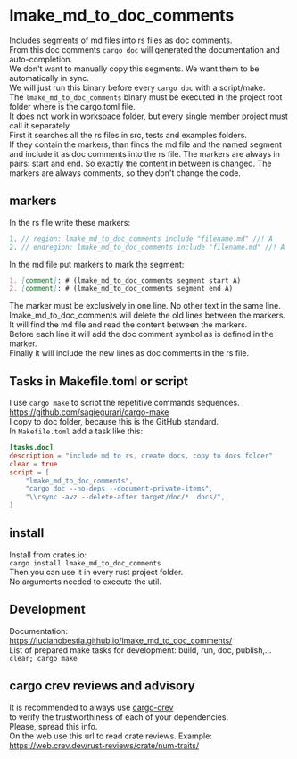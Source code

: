 [comment]: # (lmake_md_to_doc_comments segment start A)

# lmake_md_to_doc_comments  

[comment]: # (lmake_readme cargo.toml data start)

[comment]: # (lmake_readme cargo.toml data end)

[comment]: # (lmake_lines_of_code start)

[comment]: # (lmake_lines_of_code end)

Includes segments of md files into rs files as doc comments.  
From this doc comments `cargo doc` will generated the documentation and auto-completion.  
We don't want to manually copy this segments. We want them to be automatically in sync.  
We will just run this binary before every `cargo doc` with a script/make.  
The `lmake_md_to_doc_comments` binary must be executed in the project root folder where is the cargo.toml file.  
It does not work in workspace folder, but every single member project must call it separately.  
First it searches all the rs files in src, tests and examples folders.  
If they contain the markers, than finds the md file and the named segment and include it as doc comments into the rs file.
The markers are always in pairs: start and end. So exactly the content in between is changed.
The markers are always comments, so they don't change the code.

## markers

In the rs file write these markers:  

```rust
1. // region: lmake_md_to_doc_comments include "filename.md" //! A  
2. // endregion: lmake_md_to_doc_comments include "filename.md" //! A  
```

In the md file put markers to mark the segment:  

```markdown
1. [comment]: # (lmake_md_to_doc_comments segment start A)  
2. [comment]: # (lmake_md_to_doc_comments segment end A)  
```

The marker must be exclusively in one line. No other text in the same line.  
lmake_md_to_doc_comments will delete the old lines between the markers.  
It will find the md file and read the content between the markers.  
Before each line it will add the doc comment symbol as is defined in the marker.  
Finally it will include the new lines as doc comments in the rs file.  

## Tasks in Makefile.toml or script

I use `cargo make` to script the repetitive commands sequences.  
<https://github.com/sagiegurari/cargo-make>  
I copy to doc folder, because this is the GitHub standard.  
In `Makefile.toml` add a task like this:  

```toml
[tasks.doc]
description = "include md to rs, create docs, copy to docs folder"
clear = true
script = [
    "lmake_md_to_doc_comments",
    "cargo doc --no-deps --document-private-items",
    "\\rsync -avz --delete-after target/doc/*  docs/",
]
```

[comment]: # (lmake_md_to_doc_comments segment end A)

## install

Install from crates.io:  
`cargo install lmake_md_to_doc_comments`  
Then you can use it in every rust project folder.  
No arguments needed to execute the util.  

## Development

Documentation:  
<https://lucianobestia.github.io/lmake_md_to_doc_comments/>  
List of prepared make tasks for development: build, run, doc, publish,...  
`clear; cargo make`  

## cargo crev reviews and advisory

It is recommended to always use [cargo-crev](https://github.com/crev-dev/cargo-crev)  
to verify the trustworthiness of each of your dependencies.  
Please, spread this info.  
On the web use this url to read crate reviews. Example:  
<https://web.crev.dev/rust-reviews/crate/num-traits/>  

